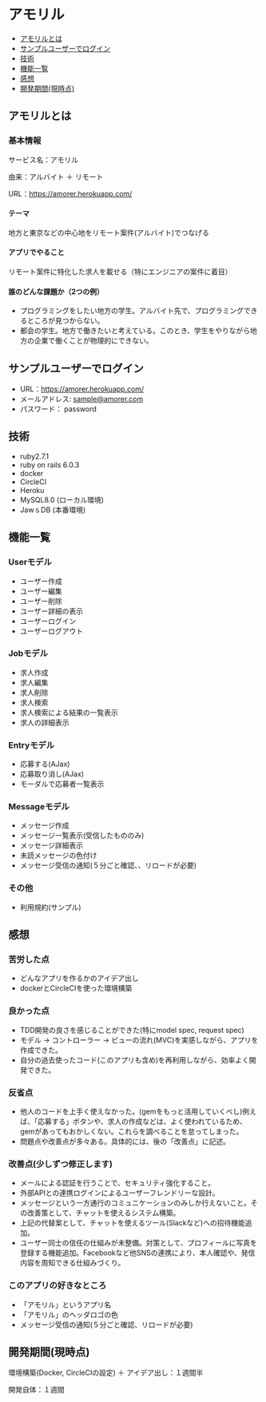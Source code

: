 # アモリル
- [アモリルとは](#アモリルとは)
- [サンプルユーザーでログイン](#サンプルユーザーでログイン)
- [技術](#技術)
- [機能一覧](#機能一覧)
- [感想](#感想)
- [開発期間(現時点)](#開発期間現時点)

## アモリルとは
### 基本情報
サービス名：アモリル

由来：アルバイト ＋ リモート

URL：https://amorer.herokuapp.com/

#### テーマ
地方と東京などの中心地をリモート案件(アルバイト)でつなげる

#### アプリでやること
リモート案件に特化した求人を載せる（特にエンジニアの案件に着目）

#### 誰のどんな課題か（2つの例）
* プログラミングをしたい地方の学生。アルバイト先で、プログラミングできるところが見つからない。
* 都会の学生。地方で働きたいと考えている。このとき、学生をやりながら地方の企業で働くことが物理的にできない。

## サンプルユーザーでログイン
* URL：https://amorer.herokuapp.com/
* メールアドレス: sample@amorer.com
* パスワード： password

## 技術
* ruby2.7.1
* ruby on rails 6.0.3
* docker
* CircleCI
* Heroku
* MySQL8.0 (ローカル環境)
* JawｓDB (本番環境)

## 機能一覧
### Userモデル
* ユーザー作成
* ユーザー編集
* ユーザー削除
* ユーザー詳細の表示
* ユーザーログイン
* ユーザーログアウト

### Jobモデル
* 求人作成
* 求人編集
* 求人削除
* 求人検索
* 求人検索による結果の一覧表示
* 求人の詳細表示

### Entryモデル
* 応募する(AJax)
* 応募取り消し(AJax)
* モーダルで応募者一覧表示

### Messageモデル
* メッセージ作成
* メッセージ一覧表示(受信したもののみ)
* メッセージ詳細表示
* 未読メッセージの色付け
* メッセージ受信の通知(５分ごと確認、、リロードが必要)

### その他
* 利用規約(サンプル)

## 感想
### 苦労した点
* どんなアプリを作るかのアイデア出し
* dockerとCircleCIを使った環境構築

### 良かった点
* TDD開発の良さを感じることができた(特にmodel spec, request spec)
* モデル → コントローラー → ビューの流れ(MVC)を実感しながら、アプリを作成できた。
* 自分の過去使ったコード(このアプリも含め)を再利用しながら、効率よく開発できた。

### 反省点
* 他人のコードを上手く使えなかった。(gemをもっと活用していくべし)例えば、「応募する」ボタンや、求人の作成などは、よく使われているため、gemがあってもおかしくない。これらを調べることを怠ってしまった。
* 問題点や改善点が多々ある。具体的には、後の「改善点」に記述。

### 改善点(少しずつ修正します)
* メールによる認証を行うことで、セキュリティ強化すること。
* 外部APIとの連携ログインによるユーザーフレンドリーな設計。
* メッセージという一方通行のコミュニケーションのみしか行えないこと。その改善策として、チャットを使えるシステム構築。
* 上記の代替案として、チャットを使えるツール(Slackなど)への招待機能追加。
* ユーザー同士の信任の仕組みが未整備。対策として、プロフィールに写真を登録する機能追加。Facebookなど他SNSの連携により、本人確認や、発信内容を周知できる仕組みづくり。

### このアプリの好きなところ
* 「アモリル」というアプリ名
* 「アモリル」のヘッダロゴの色
* メッセージ受信の通知(５分ごと確認、リロードが必要)

## 開発期間(現時点)
環境構築(Docker, CircleCIの設定) ＋ アイデア出し：１週間半

開発自体：１週間
